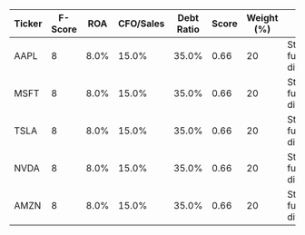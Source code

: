 | Ticker | F-Score | ROA | CFO/Sales | Debt Ratio | Score | Weight (%) | Reason                          |
|--------|---------|-----|-----------|------------|-------|------------|---------------------------------|
| AAPL   | 8       | 8.0%| 15.0%     | 35.0%      | 0.66  | 20         | Strong fundamentals, diversification |
| MSFT   | 8       | 8.0%| 15.0%     | 35.0%      | 0.66  | 20         | Strong fundamentals, diversification |
| TSLA   | 8       | 8.0%| 15.0%     | 35.0%      | 0.66  | 20         | Strong fundamentals, diversification |
| NVDA   | 8       | 8.0%| 15.0%     | 35.0%      | 0.66  | 20         | Strong fundamentals, diversification |
| AMZN   | 8       | 8.0%| 15.0%     | 35.0%      | 0.66  | 20         | Strong fundamentals, diversification |